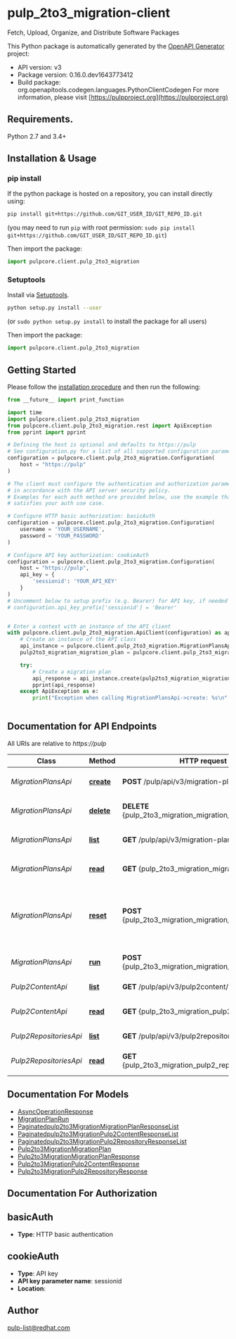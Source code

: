 # pulp_2to3_migration-client
Fetch, Upload, Organize, and Distribute Software Packages

This Python package is automatically generated by the [OpenAPI Generator](https://openapi-generator.tech) project:

- API version: v3
- Package version: 0.16.0.dev1643773412
- Build package: org.openapitools.codegen.languages.PythonClientCodegen
For more information, please visit [https://pulpproject.org](https://pulpproject.org)

## Requirements.

Python 2.7 and 3.4+

## Installation & Usage
### pip install

If the python package is hosted on a repository, you can install directly using:

```sh
pip install git+https://github.com/GIT_USER_ID/GIT_REPO_ID.git
```
(you may need to run `pip` with root permission: `sudo pip install git+https://github.com/GIT_USER_ID/GIT_REPO_ID.git`)

Then import the package:
```python
import pulpcore.client.pulp_2to3_migration
```

### Setuptools

Install via [Setuptools](http://pypi.python.org/pypi/setuptools).

```sh
python setup.py install --user
```
(or `sudo python setup.py install` to install the package for all users)

Then import the package:
```python
import pulpcore.client.pulp_2to3_migration
```

## Getting Started

Please follow the [installation procedure](#installation--usage) and then run the following:

```python
from __future__ import print_function

import time
import pulpcore.client.pulp_2to3_migration
from pulpcore.client.pulp_2to3_migration.rest import ApiException
from pprint import pprint

# Defining the host is optional and defaults to https://pulp
# See configuration.py for a list of all supported configuration parameters.
configuration = pulpcore.client.pulp_2to3_migration.Configuration(
    host = "https://pulp"
)

# The client must configure the authentication and authorization parameters
# in accordance with the API server security policy.
# Examples for each auth method are provided below, use the example that
# satisfies your auth use case.

# Configure HTTP basic authorization: basicAuth
configuration = pulpcore.client.pulp_2to3_migration.Configuration(
    username = 'YOUR_USERNAME',
    password = 'YOUR_PASSWORD'
)

# Configure API key authorization: cookieAuth
configuration = pulpcore.client.pulp_2to3_migration.Configuration(
    host = "https://pulp",
    api_key = {
        'sessionid': 'YOUR_API_KEY'
    }
)
# Uncomment below to setup prefix (e.g. Bearer) for API key, if needed
# configuration.api_key_prefix['sessionid'] = 'Bearer'


# Enter a context with an instance of the API client
with pulpcore.client.pulp_2to3_migration.ApiClient(configuration) as api_client:
    # Create an instance of the API class
    api_instance = pulpcore.client.pulp_2to3_migration.MigrationPlansApi(api_client)
    pulp2to3_migration_migration_plan = pulpcore.client.pulp_2to3_migration.Pulp2to3MigrationMigrationPlan() # Pulp2to3MigrationMigrationPlan | 

    try:
        # Create a migration plan
        api_response = api_instance.create(pulp2to3_migration_migration_plan)
        pprint(api_response)
    except ApiException as e:
        print("Exception when calling MigrationPlansApi->create: %s\n" % e)
    
```

## Documentation for API Endpoints

All URIs are relative to *https://pulp*

Class | Method | HTTP request | Description
------------ | ------------- | ------------- | -------------
*MigrationPlansApi* | [**create**](docs/MigrationPlansApi.md#create) | **POST** /pulp/api/v3/migration-plans/ | Create a migration plan
*MigrationPlansApi* | [**delete**](docs/MigrationPlansApi.md#delete) | **DELETE** {pulp_2to3_migration_migration_plan_href} | Delete a migration plan
*MigrationPlansApi* | [**list**](docs/MigrationPlansApi.md#list) | **GET** /pulp/api/v3/migration-plans/ | List migration plans
*MigrationPlansApi* | [**read**](docs/MigrationPlansApi.md#read) | **GET** {pulp_2to3_migration_migration_plan_href} | Inspect a migration plan
*MigrationPlansApi* | [**reset**](docs/MigrationPlansApi.md#reset) | **POST** {pulp_2to3_migration_migration_plan_href}reset/ | Reset Pulp 3 data for plugins specified in the migration plan
*MigrationPlansApi* | [**run**](docs/MigrationPlansApi.md#run) | **POST** {pulp_2to3_migration_migration_plan_href}run/ | Run migration plan
*Pulp2ContentApi* | [**list**](docs/Pulp2ContentApi.md#list) | **GET** /pulp/api/v3/pulp2content/ | List pulp2 contents
*Pulp2ContentApi* | [**read**](docs/Pulp2ContentApi.md#read) | **GET** {pulp_2to3_migration_pulp2_content_href} | Inspect a pulp2 content
*Pulp2RepositoriesApi* | [**list**](docs/Pulp2RepositoriesApi.md#list) | **GET** /pulp/api/v3/pulp2repositories/ | List pulp2 repositorys
*Pulp2RepositoriesApi* | [**read**](docs/Pulp2RepositoriesApi.md#read) | **GET** {pulp_2to3_migration_pulp2_repository_href} | Inspect a pulp2 repository


## Documentation For Models

 - [AsyncOperationResponse](docs/AsyncOperationResponse.md)
 - [MigrationPlanRun](docs/MigrationPlanRun.md)
 - [Paginatedpulp2to3MigrationMigrationPlanResponseList](docs/Paginatedpulp2to3MigrationMigrationPlanResponseList.md)
 - [Paginatedpulp2to3MigrationPulp2ContentResponseList](docs/Paginatedpulp2to3MigrationPulp2ContentResponseList.md)
 - [Paginatedpulp2to3MigrationPulp2RepositoryResponseList](docs/Paginatedpulp2to3MigrationPulp2RepositoryResponseList.md)
 - [Pulp2to3MigrationMigrationPlan](docs/Pulp2to3MigrationMigrationPlan.md)
 - [Pulp2to3MigrationMigrationPlanResponse](docs/Pulp2to3MigrationMigrationPlanResponse.md)
 - [Pulp2to3MigrationPulp2ContentResponse](docs/Pulp2to3MigrationPulp2ContentResponse.md)
 - [Pulp2to3MigrationPulp2RepositoryResponse](docs/Pulp2to3MigrationPulp2RepositoryResponse.md)


## Documentation For Authorization


## basicAuth

- **Type**: HTTP basic authentication


## cookieAuth

- **Type**: API key
- **API key parameter name**: sessionid
- **Location**: 


## Author

pulp-list@redhat.com


